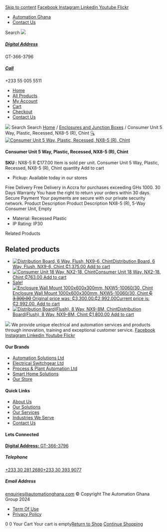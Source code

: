 [Skip to content](https://store.automationghana.com/product/consumer-unit-nx8-5-r-chint/#content)
[ Facebook ](https://www.facebook.com/automationgh/) [ Instagram ](https://www.instagram.com/automationgh/) [ Linkedin ](https://www.linkedin.com/company/the-automation-ghana-limited/) [ Youtube ](https://www.youtube.com/channel/UCurrRDUSm5oIW39VXjn1u0w) [ Flickr ](https://www.flickr.com/photos/181794037@N07/)
  * [ Automation Ghana ](https://automationghana.com)
  * [ Contact Us ](https://store.automationghana.com/contact/)


Search
[ ![](https://store.automationghana.com/wp-content/uploads/2024/04/Website-TAGG-Logo-BLUE.png) ](https://store.automationghana.com/)
[ ](https://maps.app.goo.gl/m4xeaagWCNbLk4jM6)
#####  [ Digital Address ](https://maps.app.goo.gl/m4xeaagWCNbLk4jM6)
GT-366-3796 
[ ](tel:+233550055511)
#####  [ Call ](tel:+233550055511)
+233 55 005 5511 
  * [Home](https://store.automationghana.com/)
  * [All Products](https://store.automationghana.com/shop/)
  * [My Account](https://store.automationghana.com/my-account/)
  * [Cart](https://store.automationghana.com/cart/)
  * [Checkout](https://store.automationghana.com/checkout/)
  * [Contact Us](https://store.automationghana.com/contact/)


[![](https://store.automationghana.com/wp-content/uploads/2024/04/AutomationGhana_logo_white.png)](https://store.automationghana.com)
Search
Search
[Home](https://store.automationghana.com) / [Enclosures and Junction Boxes](https://store.automationghana.com/product-category/enclosures-and-junction-boxes/) / Consumer Unit 5 Way, Plastic, Recessed, NX8-5 (R), Chint
[🔍](https://store.automationghana.com/product/consumer-unit-nx8-5-r-chint/)
[![Consumer Unit 5 Way, Plastic, Recessed, NX8-5 \(R\), Chint](https://store.automationghana.com/wp-content/uploads/2020/04/CONSUMER-UNITS-3.jpg)](https://store.automationghana.com/wp-content/uploads/2020/04/CONSUMER-UNITS-3.jpg)
####  Consumer Unit 5 Way, Plastic, Recessed, NX8-5 (R), Chint 
**SKU :** NX8-5 R 
₵177.00
Item is sold per unit.
Consumer Unit 5 Way, Plastic, Recessed, NX8-5 (R), Chint quantity
Add to cart
  * Pickup: Available today in our stores


Free Delivery 
Free Delivery in Accra for purchases exceeding GHs 1000. 
30 Days Warranty 
You have the right to return your orders within 30 days. 
Secure Payment 
Your payments are secure with our private security network. 
Product Description
Product Description
NX8-5 (R), 5-Way Consumer Unit, Empty 
  * Material: Recessed Plastic
  * IP Rating: IP30


Related Products 
## Related products
  * [![Distribution Board, 6 Way, Flush, NX9-6, Chint](https://store.automationghana.com/wp-content/uploads/2020/04/NX9-8-Flush-Chint-300x300.jpg)Distribution Board, 6 Way, Flush, NX9-6, Chint ₵1,375.00 ](https://store.automationghana.com/product/dist-board-nx9-6-flush-chint/)
[Add to cart](https://store.automationghana.com/product/consumer-unit-nx8-5-r-chint/?add-to-cart=1706)
  * [![Consumer Unit 18 Way, NX2-18, Chint](https://store.automationghana.com/wp-content/uploads/2020/04/NX2-18-300x300.jpg)Consumer Unit 18 Way, NX2-18, Chint ₵763.00 ](https://store.automationghana.com/product/consumer-unit-nx2-18-chint/)
[Add to cart](https://store.automationghana.com/product/consumer-unit-nx8-5-r-chint/?add-to-cart=1644)
  * [ Sale! ![Enclosure Wall Mount 1000x600x300mm, NXW5-10060/30, Chint](https://store.automationghana.com/wp-content/uploads/2020/04/NXW5-ENCLOSURES-300x300.png)Enclosure Wall Mount 1000x600x300mm, NXW5-10060/30, Chint ~~₵ 3,300.00~~ Original price was: ₵3,300.00.₵2,992.00Current price is: ₵2,992.00. ](https://store.automationghana.com/product/enclosure-nxw5-10060-30-chint/)
[Add to cart](https://store.automationghana.com/product/consumer-unit-nx8-5-r-chint/?add-to-cart=1564)
  * [![Distribution Board\(Flush\), 8 Way, NX9-8M, Chint](https://store.automationghana.com/wp-content/uploads/2019/11/CONSUMER-UNITS-4-e1586086541786-300x300.jpg)Distribution Board(Flush), 8 Way, NX9-8M, Chint ₵1,800.00 ](https://store.automationghana.com/product/dist-board-nx9-8m-flush-chint/)
[Add to cart](https://store.automationghana.com/product/consumer-unit-nx8-5-r-chint/?add-to-cart=1504)


![](https://store.automationghana.com/wp-content/uploads/2024/04/AutomationGhana_logo_white.png)
We provide unique electrical and automation services and products through innovation, training and exceptional customer service.
[ Facebook ](https://www.facebook.com/automationgh/) [ Instagram ](https://www.instagram.com/automationgh/) [ Linkedin ](https://www.linkedin.com/company/the-automation-ghana-limited/) [ Youtube ](https://www.youtube.com/channel/UCurrRDUSm5oIW39VXjn1u0w) [ Flickr ](https://www.flickr.com/photos/181794037@N07/)
#### Our Brands
  * [ Automation Solutions Ltd ](https://store.automationghana.com/product/consumer-unit-nx8-5-r-chint/)
  * [ Electrical Switchgear Ltd ](https://store.automationghana.com/product/consumer-unit-nx8-5-r-chint/)
  * [ Process & Plant Automation Ltd ](https://store.automationghana.com/product/consumer-unit-nx8-5-r-chint/)
  * [ Smart Home Solutions ](https://store.automationghana.com/product/consumer-unit-nx8-5-r-chint/)
  * [ Our Store ](https://store.automationghana.com/product/consumer-unit-nx8-5-r-chint/)


#### Quick Links
  * [ About Us ](https://store.automationghana.com/product/consumer-unit-nx8-5-r-chint/)
  * [ Our Solutions ](https://store.automationghana.com/product/consumer-unit-nx8-5-r-chint/)
  * [ Our Services ](https://store.automationghana.com/product/consumer-unit-nx8-5-r-chint/)
  * [ Industries We Serve ](https://store.automationghana.com/product/consumer-unit-nx8-5-r-chint/)
  * [ Contact Us ](https://store.automationghana.com/product/consumer-unit-nx8-5-r-chint/)


#### Lets Connected
[**Digital Address:** GT-366-3796](https://maps.app.goo.gl/m4xeaagWCNbLk4jM6)
#####  Telephone 
[ +233 30 281 2680](tel:+233302812680)[+233 30 393 9077](https://store.automationghana.com/product/consumer-unit-nx8-5-r-chint/+233303939077)
#####  Email Address 
enquiries@automationghana.com 
© Copyright The Automation Ghana Group 2024
  * [ Term Of Use ](https://store.automationghana.com/product/consumer-unit-nx8-5-r-chint/)
  * [ Privacy Policy ](https://store.automationghana.com/product/consumer-unit-nx8-5-r-chint/)


0
0
Your Cart
Your cart is empty[Return to Shop](https://store.automationghana.com/shop/)
[Continue Shopping](https://store.automationghana.com/product/consumer-unit-nx8-5-r-chint/)
